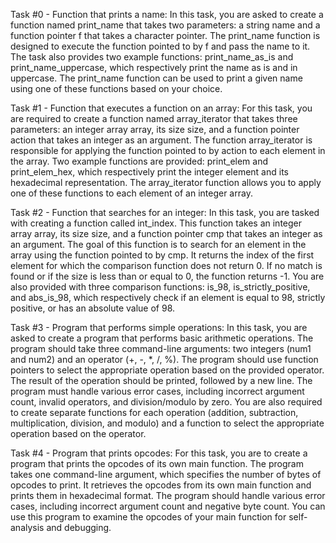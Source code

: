 Task #0 - Function that prints a name:
In this task, you are asked to create a function named print_name that takes two parameters: a string name and a function
pointer f that takes a character pointer. The print_name function is designed to execute the function pointed to by f and
pass the name to it. The task also provides two example functions: print_name_as_is and print_name_uppercase, which respectively
print the name as is and in uppercase. The print_name function can be used to print a given name using one of these functions
based on your choice.

Task #1 - Function that executes a function on an array:
For this task, you are required to create a function named array_iterator that takes three parameters: an integer array array, its
size size, and a function pointer action that takes an integer as an argument. The function array_iterator is responsible for 
applying the function pointed to by action to each element in the array. Two example functions are provided: print_elem and
print_elem_hex, which respectively print the integer element and its hexadecimal representation. The array_iterator function
allows you to apply one of these functions to each element of an integer array.

Task #2 - Function that searches for an integer:
In this task, you are tasked with creating a function called int_index. This function takes an integer array array, its size size,
and a function pointer cmp that takes an integer as an argument. The goal of this function is to search for an element in the array
using the function pointed to by cmp. It returns the index of the first element for which the comparison function does not return 0.
If no match is found or if the size is less than or equal to 0, the function returns -1. You are also provided with three comparison 
functions: is_98, is_strictly_positive, and abs_is_98, which respectively check if an element is equal to 98, strictly positive, or
has an absolute value of 98.

Task #3 - Program that performs simple operations:
In this task, you are asked to create a program that performs basic arithmetic operations. The program should take three command-line
arguments: two integers (num1 and num2) and an operator (+, -, *, /, %). The program should use function pointers to select the
appropriate operation based on the provided operator. The result of the operation should be printed, followed by a new line. The
program must handle various error cases, including incorrect argument count, invalid operators, and division/modulo by zero. You are
also required to create separate functions for each operation (addition, subtraction, multiplication, division, and modulo) and a 
function to select the appropriate operation based on the operator.

Task #4 - Program that prints opcodes:
For this task, you are to create a program that prints the opcodes of its own main function. The program takes one command-line argument,
which specifies the number of bytes of opcodes to print. It retrieves the opcodes from its own main function and prints them in hexadecimal 
format. The program should handle various error cases, including incorrect argument count and negative byte count. You can use this program
to examine the opcodes of your main function for self-analysis and debugging.

